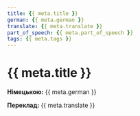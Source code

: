 ```yaml
---
title: {{ meta.title }}
german: {{ meta.german }}
translate: {{ meta.translate }}
part_of_speech: {{ meta.part_of_speech }}
tags: {{ meta.tags }}
---
```


# {{ meta.title }}

**Німецькою:** {{ meta.german }}

**Переклад:** {{ meta.translate }}